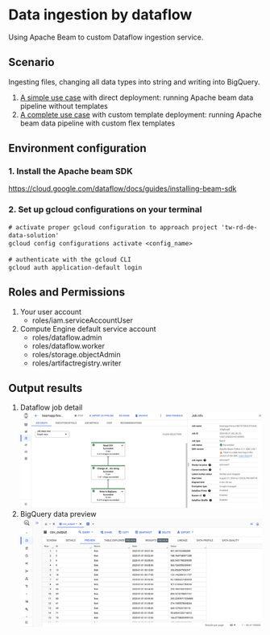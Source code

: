 # Data ingestion by dataflow
Using Apache Beam to custom Dataflow ingestion service.

## Scenario
Ingesting files, changing all data types into string and writing into BigQuery.
1. [A simple use case](/without_template_pipeline/) with direct deployment: running Apache beam data pipeline without templates
2. [A complete use case](/custom_template_pipeline_csv/) with custom template deployment: running Apache beam data pipeline with custom flex templates


## Environment configuration
### 1. Install the Apache beam SDK
https://cloud.google.com/dataflow/docs/guides/installing-beam-sdk

### 2. Set up gcloud configurations on your terminal
```
# activate proper gcloud configuration to approach project 'tw-rd-de-data-solution'
gcloud config configurations activate <config_name>

# authenticate with the gcloud CLI
gcloud auth application-default login
```

## Roles and Permissions
1. Your user account
    - roles/iam.serviceAccountUser
2. Compute Engine default service account
    - roles/dataflow.admin
    - roles/dataflow.worker
    - roles/storage.objectAdmin
    - roles/artifactregistry.writer


## Output results
1. Dataflow job detail
![dataflow_demo](images/dataflow_demo.jpg)
2. BigQuery data preview
![bigquery_demo](images/bigquery_demo.jpg)